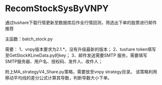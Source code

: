 # RecomStockSysByVNPY
通过tushare下载行情更新至数据库后作全行情回测，筛选出下单的股票进行邮件推荐

主函数：batch_stock.py

需要：
1、vnpy版本要求为2.1.*，没有升级最新的版本；
2、tushare token填写至GetStockKLineData.py的key；
3、邮件发送需要SMTP 服务，需要填写SMTP服务器、用户名、授权码、发件人、收件人；


附上MA_strategyV4_Share.py策略，需要放至vnpy strategy目录。
该策略利用移动平均线的差分公式计算其导数，判断导数大小下单。
